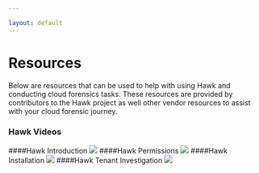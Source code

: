 ```yaml
---

layout: default
---
```

# Resources
Below are resources that can be used to help with using Hawk and conducting cloud forensics tasks. These resources are provided by contributors to the Hawk project as well other vendor resources to assist with your cloud forensic journey.

### Hawk Videos
####Hawk Introduction
[![](http://img.youtube.com/vi/ms1TpY5ZdEo/0.jpg)](http://www.youtube.com/watch?v=ms1TpY5ZdEo "Hawk Introduction")
####Hawk Permissions
[![](http://img.youtube.com/vi/Xknh5UeNh4o/0.jpg)](http://www.youtube.com/watch?v=Xknh5UeNh4o "Hawk Permissions")
####Hawk Installation
[![](http://img.youtube.com/vi/w-ISYuqQ-1Q/0.jpg)](http://www.youtube.com/watch?v=w-ISYuqQ-1Q "Hawk Installation")
####Hawk Tenant Investigation
[![](http://img.youtube.com/vi/7BwCDB9kZKg/0.jpg)](http://www.youtube.com/watch?v=7BwCDB9kZKg "Hawk Tenant Investigation")